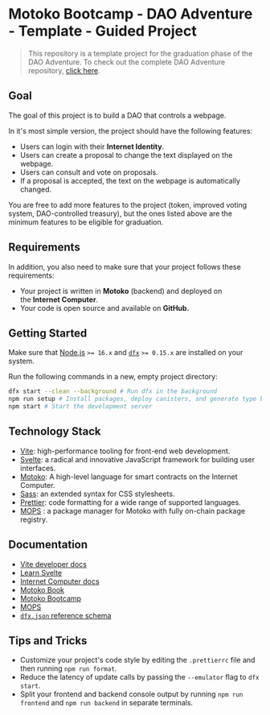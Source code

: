 # Motoko Bootcamp - DAO Adventure - Template - Guided Project

> This repository is a template project for the graduation phase of the DAO Adventure. To check out the complete DAO Adventure repository, [click here](https://github.com/motoko-bootcamp/dao-adventure).

## Goal

The goal of this project is to build a DAO that controls a webpage.

In it's most simple version, the project should have the following features:

- Users can login with their **Internet Identity**.
- Users can create a proposal to change the text displayed on the webpage.
- Users can consult and vote on proposals.
- If a proposal is accepted, the text on the webpage is automatically changed.

You are free to add more features to the project (token, improved voting system, DAO-controlled treasury), but the ones listed above are the minimum features to be eligible for graduation.

## Requirements

In addition, you also need to make sure that your project follows these requirements:

- Your project is written in **Motoko** (backend) and deployed on the **Internet Computer**.
- Your code is open source and available on **GitHub.**

## Getting Started

Make sure that [Node.js](https://nodejs.org/en/) `>= 16.x` and [`dfx`](https://internetcomputer.org/docs/current/developer-docs/build/install-upgrade-remove) `>= 0.15.x` are installed on your system.

Run the following commands in a new, empty project directory:

```sh
dfx start --clean --background # Run dfx in the background
npm run setup # Install packages, deploy canisters, and generate type bindings
npm start # Start the development server
```

## Technology Stack

- [Vite](https://vitejs.dev/): high-performance tooling for front-end web development.
- [Svelte](https://svelte.dev/): a radical and innovative JavaScript framework for building user interfaces.
- [Motoko](https://internetcomputer.org/docs/current/motoko/main/motoko): A high-level language for smart contracts on the Internet Computer.
- [Sass](https://sass-lang.com/): an extended syntax for CSS stylesheets.
- [Prettier](https://prettier.io/): code formatting for a wide range of supported languages.
- [MOPS](https://mops.one/) : a package manager for Motoko with fully on-chain package registry.

## Documentation

- [Vite developer docs](https://vitejs.dev/guide/)
- [Learn Svelte](https://learn.svelte.dev/tutorial/welcome-to-svelte)
- [Internet Computer docs](https://internetcomputer.org/docs/current/developer-docs/ic-overview)
- [Motoko Book](https://web3.motoko-book.dev/)
- [Motoko Bootcamp](https://www.motokobootcamp.com/)
- [MOPS](https://docs.mops.one/quick-start)
- [`dfx.json` reference schema](https://internetcomputer.org/docs/current/references/dfx-json-reference/)

## Tips and Tricks

- Customize your project's code style by editing the `.prettierrc` file and then running `npm run format`.
- Reduce the latency of update calls by passing the `--emulator` flag to `dfx start`.
- Split your frontend and backend console output by running `npm run frontend` and `npm run backend` in separate terminals.
